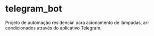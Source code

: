 # telegram_bot
Projeto de automação residencial para acionamento de lâmpadas, ar-condicionados através do aplicativo Telegram. 
